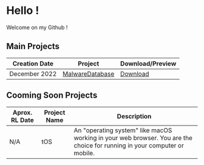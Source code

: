 # Hello !

Welcome on my Github !


## Main Projects

Creation Date | Project | Download/Preview
--------------|---------|------------------
December 2022 | [MalwareDatabase](https://github.com/TomokuFR/MalwaresDatabase) | [Download](https://github.com/TomokuFR/MalwaresDatabase/archive/refs/heads/main.zip)

## Cooming Soon Projects

Aprox. RL Date | Project Name | Description
---------------|--------------|-------------
N/A | tOS | An "operating system" like macOS working in your web browser. You are the choice for running in your computer or mobile.
